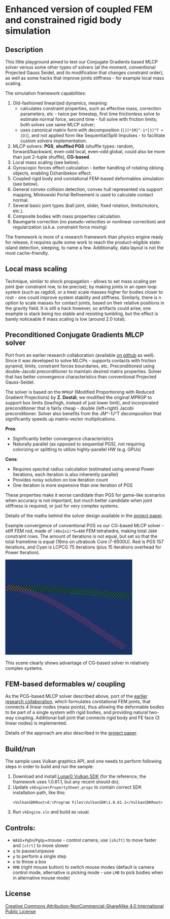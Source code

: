 # Enhanced version of coupled FEM and constrained rigid body simulation

## Description
This little playground aimed to test our Conjugate Gradients based MLCP solver versus some other types of solvers (at the moment, conventional Projected Gauss Seidel, and its modification that changes constraint order), as well as some hacks that improve joints stiffness - for example local mass scaling.

The simulation framework capabilities:
1. Old-fashioned linearized dynamics, meaning:
    * calculates constraint properties, such as effective mass, correction parameters, etc - twice per timestep, first time frictionless solve to estimate normal force, second time - full solve with friction limits; both solves use same MLCP solver;
    * uses canonical matrix form with decomposition (`[J]*[M]^-1*[J]^T + [D]`), and not applied form like Sequential/Split Impulses - to facilitate custom solvers implementation.
1. MLCP solvers: **PGS**, **shuffled PGS** (shuffle types: random, forward/backward, even-odd local, even-odd global, could also be more than just 2-tuple shuffle), **CG-based**.
1. Local mass scaling (see below).
1. Gyroscopic forces effect calculation - better handling of rotating oblong objects, enabling Dzhanibekov effect.
1. Coupled rigid body and corotational FEM-based deformables simulation (see below).
1. General convex collision detection, convex hull represented via support mapping, Minkowski Portal Refinement is used to calculate contact normal.
1. Several basic joint types (ball joint, slider, fixed rotation, limits/motors, etc.).
1. Composite bodies with mass properties calculation.
1. Baumgarte correction (no pseudo-velocities or nonlinear correction) and regularization (a.k.a. constraint force mixing)

The framework is more of a research framework than physics engine ready for release, it requires quite some work to reach the product-eligible state: island detection, sleeping, to name a few. Additionally, data layout is not the most cache-friendly.

## Local mass scaling
Technique, similar to shock propagation - allows to set mass scaling per joint (per constraint row, to be precise); by making joints in an open loop system (such as ragdoll, or a tree) scale masses higher for bodies closer to root - one could improve system stability and stiffness. Similarly, there is n option to scale masses for contact joints, based on their relative positions in the gravity field. It is still a hack however, so artifacts could arise; one example is stack being too stable and resisting tumbling, but the effect is barely noticeable if mass scaling is low (around 2.0 total).

## Preconditioned Conjugate Gradients MLCP solver
Port from an earlier research collaboration (available [on github](https://github.com/avoroshilov/physics_fem_rbd) as well). Since it was developed to solve MLCPs - supports contacts with friction pyramid, limits, constraint forces boundaries, etc. Preconditioned using double-Jacobi preconditioner to maintain desired matrix properties. Solver that has better convergence characteristics than conventional Projected Gauss-Seidel.

The solver is based on the `MPRGP` (Modified Proportioning with Reduced Gradient Projections) by **Z. Dostál**; we modified the original MPRGP to support box limits (low/high, instead of just lower limit), and incorporated preconditioner that is fairly cheap - double (left+right) Jacobi preconditioner. Solver also benefits from the J*M^-1*J^T decomposition that significantly speeds up matrix-vector multiplications.

**Pros**:
* Significantly better convergence characteristics
* Naturally parallel (as opposed to sequential PGS), not requiring colorizing or splitting to utilize highly-parallel HW (e.g. GPUs)

**Cons**:
* Requires spectral radius calculation (estimated using several Power Iterations, each iteration is also inherently parallel)
* Provides noisy solution on low iteration count
* One iteration is more expensive than one iteration of PGS

These properties make it worse candidate than PGS for game-like scenarios when accuracy is not important, but much better candidate when joint stiffness is required, or just for very complex systems.

Details of the maths behind the solver design available in the [project paper](https://github.com/avoroshilov/physics_fem_rbd/raw/master/materials/fem_paper.pdf).

Example convergence of conventional PGS vs our CG-based MLCP solver - stiff FEM rod, made of `(48x2x1)*5=480` FEM tetrahedra, making total `2880` constraint rows. The amount of iterations is not equal, but set so that the total frametime is equal (16ms on ultrabook Core i7-6500U). Red is PGS 157 iterations, and Cyan is LCPCG 75 iterations (plus 15 iterations overhead for Power Iteration).

<img src="materials/PGS_105iters_vs_LCPCG_50iters.png" alt="PGS 105i vs LCPCG 50i" width="400" />

This scene clearly shows advantage of CG-based solver in relatively complex systems.

## FEM-based deformables w/ coupling
As the PCG-based MLCP solver described above, port of the [earlier research collaboration](https://github.com/avoroshilov/physics_fem_rbd), which formulates corotational FEM joints, that connects 4 linear nodes (mass points), thus allowing the deformable bodies to be part of a single system with rigid bodies, and providing natural two-way coupling. Additional ball joint that connects rigid body and FE face (3 linear nodes) is implemented.

Details of the approach are also described in the [project paper](https://github.com/avoroshilov/physics_fem_rbd/raw/master/materials/fem_paper.pdf).

## Build/run
The sample uses Vulkan graphics API, and one needs to perform following steps in order to build and run the sample:
1. Download and install [LunarG Vulkan SDK](https://vulkan.lunarg.com/sdk/home) (for the reference, the framework uses 1.0.61.1, but any recent should do);
2. Update `vkEngine\PropertySheet.props` to contain correct SDK installation path, like this:
    ```
    <VulkanSDKRoot>d:\Program Files\VulkanSDK\1.0.61.1</VulkanSDKRoot>
    ```
3. Run `vkEngine.sln` and build as usual.

## Controls:
* `WASD`+`PgDn`/`PgUp`+mouse - control camera, use `[shift]` to move faster and `[ctrl]` to move slower
* `q` to pause/unpause
* `p` to perform a single step
* `e` to throw a box
* `RMB` (right mouse button) to switch mouse modes (default is camera control mode, alternative is picking mode - use `LMB` to pick bodies when in alternative mouse mode)

## License
[Creative Commons Attribution-NonCommercial-ShareAlike 4.0 International Public License](https://creativecommons.org/licenses/by-nc-sa/4.0/legalcode)
